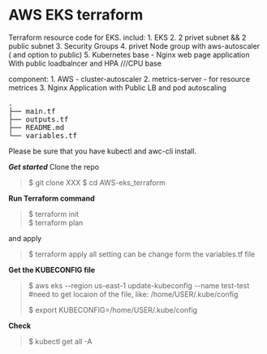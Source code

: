 # AWS EKS terraform
Terraform resource code for EKS.
includ: 
	1. EKS 
	2. 2 privet subnet && 2 public subnet 
	3. Security Groups
	4. privet Node group with aws-autoscaler ( and option to public) 
	5. Kubernetes base - Nginx web page application With public loadbalncer and HPA ///CPU base 

component: 
	1. AWS - cluster-autoscaler
	2. metrics-server - for resource metrices
	3. Nginx Application with Public LB and pod autoscaling

<pre>
.
├── main.tf
├── outputs.tf
├── README.md
└── variables.tf
</pre>

Please be sure that you have kubectl and awc-cli install.

***Get started***
Clone the repo 
>$ git clone XXX
>$ cd AWS-eks_terraform

**Run Terraform command**
>$ terraform init  
>$ terraform plan 

and apply 
>$ terraform apply 
all setting can be change form the variables.tf file 

**Get the KUBECONFIG file**
>$ aws eks --region us-east-1 update-kubeconfig --name test-test 
> #need to get locaion of the file, like: /home/USER/.kube/config
>
>$ export KUBECONFIG=/home/USER/.kube/config

**Check**
>$ kubectl get all -A


